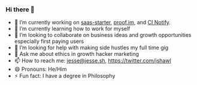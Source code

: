 ### Hi there 👋

- 🔭 I’m currently working on [saas-starter](https://saas-starter.app/), [proof.im](https://proof.im/), and [CI Notify](https://www.cinotify.cc/).
- 🌱 I’m currently learning how to work for myself
- 👯 I’m looking to collaborate on business ideas and growth opportunities especially first paying users
- 🤔 I’m looking for help with making side hustles my full time gig
- 💬 Ask me about ethics in growth hacker marketing
- 📫 How to reach me: jesse@jesse.sh, https://twitter.com/jshawl
- 😄 Pronouns: He/Him
- ⚡ Fun fact: I have a degree in Philosophy

